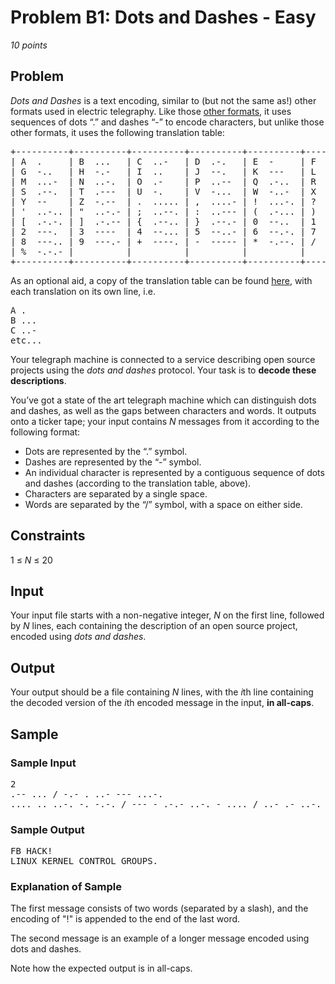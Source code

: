 # Problem B1: Dots and Dashes - Easy
*10 points*

## Problem
*Dots and Dashes* is a text encoding, similar to (but not the same as!) other formats used in electric telegraphy. 
Like those [other formats](https://www.wikiwand.com/en/Morse_code?fbclid=IwAR2Gae5IwPFEjTK0Xgx8qhBp1wRfpqmEwhij2B-t6Pts6Sz7OM6HV_voRj0), 
it uses sequences of dots “.” and dashes “-” to encode characters, but unlike those other 
formats, it uses the following translation table:
<pre>
+----------+----------+----------+----------+----------+----------+
| A  .     | B  ...   | C  ..-   | D  .-.   | E  -     | F  .--   |
| G  -..   | H  -.-   | I  ..    | J  --.   | K  ---   | L  ....  | 
| M  ...-  | N  ..-.  | O  .-    | P  ..--  | Q  .-..  | R  .-.-  |
| S  .--.  | T  .---  | U  -.    | V  -...  | W  -..-  | X  -.-.  |
| Y  --    | Z  -.--  | .  ..... | ,  ....- | !  ...-. | ?  ...-- |
| '  ..-.. | "  ..-.- | ;  ..--. | :  ..--- | (  .-... | )  .-..- |
| [  .-.-. | ]  .-.-- | {  .--.. | }  .--.- | 0  --..  | 1  --.-  |
| 2  ---.  | 3  ----  | 4  --... | 5  --..- | 6  --.-. | 7  --.-- |
| 8  ---.. | 9  ---.- | +  ----. | -  ----- | *  -.--. | /  -.--- |
| %  -.-.- |          |          |          |          |          |
+----------+----------+----------+----------+----------+----------+
</pre>

As an optional aid, a copy of the translation table can be found [here](../encoding), 
with each translation on its own line, i.e.
<pre>
A .
B ...
C ..-
etc...
</pre>

Your telegraph machine is connected to a service describing open source projects using 
the *dots and dashes* protocol. Your task is to **decode these descriptions**.

You’ve got a state of the art telegraph machine which can distinguish dots and dashes, as 
well as the gaps between characters and words. It outputs onto a ticker tape; your input
contains *N* messages from it according to the following format:
- Dots are represented by the “.” symbol.
- Dashes are represented by the “-” symbol.
- An individual character is represented by a contiguous sequence of dots and dashes (according to the translation table, above).
- Characters are separated by a single space.
- Words are separated by the “/” symbol, with a space on either side.

## Constraints
1 ≤ *N* ≤ 20

## Input
Your input file starts with a non-negative integer, *N* on the first line, followed by 
*N* lines, each containing the description of an open source project, encoded using 
*dots and dashes*.

## Output
Your output should be a file containing *N* lines, with the *i*th line containing the
decoded version of the *i*th encoded message in the input, **in all-caps**.

## Sample
### Sample Input
<pre>
2
.-- ... / -.- . ..- --- ...-.
.... .. ..-. -. -.-. / --- - .-.- ..-. - .... / ..- .- ..-. .--- .-.- .- .... / -.. .-.- .- -. ..-- .--. .....
</pre>

### Sample Output
<pre>
FB HACK!
LINUX KERNEL CONTROL GROUPS.
</pre>

### Explanation of Sample
The first message consists of two words (separated by a slash), and the encoding of
"!" is appended to the end of the last word.

The second message is an example of a longer message encoded using dots and dashes.

Note how the expected output is in all-caps.